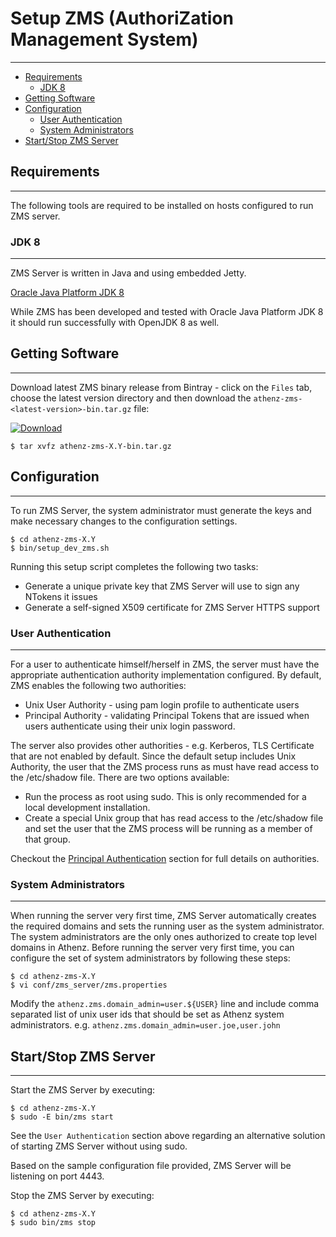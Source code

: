 # Setup ZMS (AuthoriZation Management System)
---------------------------------------------

* [Requirements](#requirements)
    * [JDK 8](#jdk-8)
* [Getting Software](#getting-software)
* [Configuration](#configuration)
    * [User Authentication](#user-authentication)
    * [System Administrators](#system-administrators)
* [Start/Stop ZMS Server](#startstop-zms-server)

## Requirements
---------------

The following tools are required to be installed on hosts
configured to run ZMS server.

### JDK 8
---------

ZMS Server is written in Java and using embedded Jetty.

[Oracle Java Platform JDK 8](http://www.oracle.com/technetwork/java/javase/downloads/jdk8-downloads-2133151.html)

While ZMS has been developed and tested with Oracle Java Platform JDK 8
it should run successfully with OpenJDK 8 as well.

## Getting Software
-------------------

Download latest ZMS binary release from Bintray - click on the `Files` tab,
choose the latest version directory and then download the
`athenz-zms-<latest-version>-bin.tar.gz` file:

[ ![Download](https://api.bintray.com/packages/yahoo/maven/athenz-zms/images/download.svg) ](https://bintray.com/yahoo/maven/athenz-zms/_latestVersion)


```shell
$ tar xvfz athenz-zms-X.Y-bin.tar.gz
```

## Configuration
----------------

To run ZMS Server, the system administrator must generate the keys
and make necessary changes to the configuration settings.

```shell
$ cd athenz-zms-X.Y
$ bin/setup_dev_zms.sh
```

Running this setup script completes the following two tasks:

* Generate a unique private key that ZMS Server will use to sign any NTokens it issues
* Generate a self-signed X509 certificate for ZMS Server HTTPS support

### User Authentication
-----------------------

For a user to authenticate himself/herself in ZMS, the server must have
the appropriate authentication authority implementation configured. By
default, ZMS enables the following two authorities:

* Unix User Authority - using pam login profile to authenticate users
* Principal Authority - validating Principal Tokens that are issued
  when users authenticate using their unix login password.

The server also provides other authorities - e.g. Kerberos, TLS Certificate
that are not enabled by default. Since the default setup includes Unix
Authority, the user that the ZMS process runs as must have read access
to the /etc/shadow file. There are two options available:

* Run the process as root using sudo. This is only recommended for a local
  development installation.
* Create a special Unix group that has read access to the /etc/shadow file
  and set the user that the ZMS process will be running as a member of that
  group.

Checkout the [Principal Authentication](principal_authentication.md) section
for full details on authorities.

### System Administrators
-------------------------

When running the server very first time, ZMS Server automatically creates
the required domains and sets the running user as the system administrator.
The system administrators are the only ones authorized to create top
level domains in Athenz. Before running the server very first time, you
can configure the set of system administrators by following these steps:

```shell
$ cd athenz-zms-X.Y
$ vi conf/zms_server/zms.properties
```

Modify the `athenz.zms.domain_admin=user.${USER}` line and include comma
separated list of unix user ids that should be set as Athenz system
administrators. e.g. `athenz.zms.domain_admin=user.joe,user.john`

## Start/Stop ZMS Server
------------------------

Start the ZMS Server by executing:

```shell
$ cd athenz-zms-X.Y
$ sudo -E bin/zms start
```

See the `User Authentication` section above regarding an alternative
solution of starting ZMS Server without using sudo.

Based on the sample configuration file provided, ZMS Server will be listening
on port 4443.

Stop the ZMS Server by executing:

```shell
$ cd athenz-zms-X.Y
$ sudo bin/zms stop
```
